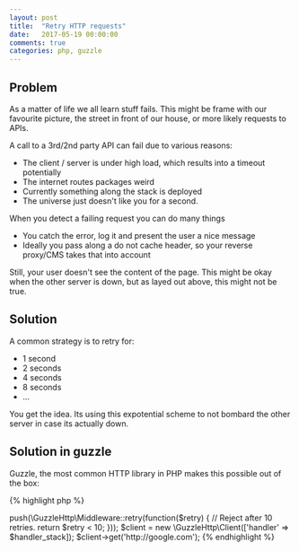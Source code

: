```yaml
---
layout: post
title:  "Retry HTTP requests"
date:   2017-05-19 00:00:00
comments: true
categories: php, guzzle
---
```


## Problem
As a matter of life we all learn stuff fails. This might be frame with our
favourite picture, the street in front of our house, or more likely requests to APIs.

A call to a 3rd/2nd party API can fail due to various reasons:

* The client / server is under high load, which results into a timeout potentially
* The internet routes packages weird
* Currently something along the stack is deployed
* The universe just doesn't like you for a second.

When you detect a failing request you can do many things

* You catch the error, log it and present the user a nice message
* Ideally you pass along a do not cache header, so your reverse proxy/CMS takes that into account

Still, your user doesn't see the content of the page. This might be okay when the other server is down,
but as layed out above, this might not be true.

## Solution

A common strategy is to retry for:

* 1 second
* 2 seconds
* 4 seconds
* 8 seconds
* ...

You get the idea. Its using this expotential scheme to not bombard the other server in case
its actually down.

## Solution in guzzle

Guzzle, the most common HTTP library in PHP makes this possible out of the box:

{% highlight php %}
<?php

require_once __DIR__ . '/vendor/autoload.php';

$handler_stack = \GuzzleHttp\HandlerStack::create();
$handler_stack->push(\GuzzleHttp\Middleware::retry(function($retry) {
  // Reject after 10 retries.
  return $retry < 10;
}));

$client = new \GuzzleHttp\Client(['handler' => $handler_stack]);

$client->get('http://google.com');



{% endhighlight %}
